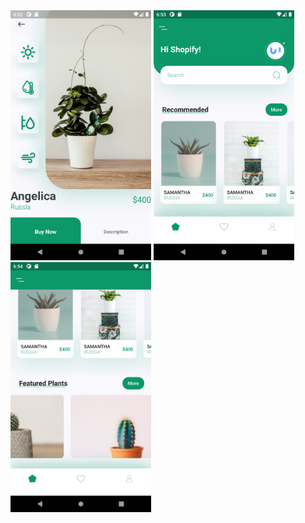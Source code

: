 <img src="assets/Screenshot/s1.png" widt="500" height="400">


<img src="assets/Screenshot/s2.png" widt="500" height="400">


<img src="assets/Screenshot/s3.png" widt="500" height="400">
